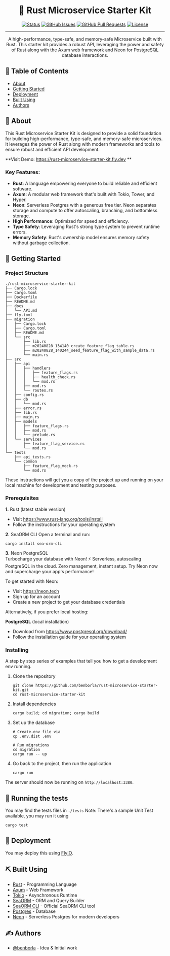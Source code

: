 


<div align="center">

# 🦀 Rust Microservice Starter Kit
  [![Status](https://img.shields.io/badge/status-active-success.svg)]() 
  [![GitHub Issues](https://img.shields.io/github/issues/benborla/rust-microservice-starter-kit.svg)](https://github.com/benborla/rust-microservice-starter-kit/issues)
  [![GitHub Pull Requests](https://img.shields.io/github/issues-pr/benborla/rust-microservice-starter-kit.svg)](https://github.com/benborla/rust-microservice-starter-kit/pulls)
  [![License](https://img.shields.io/badge/license-MIT-blue.svg)](/LICENSE)

</div>

---

<p align="center"> A high-performance, type-safe, and memory-safe Microservice built with Rust. This starter kit provides a robust API, leveraging the power and safety of Rust along with the Axum web framework and Neon for PostgreSQL database interactions.
    <br> 
</p>

## 📝 Table of Contents
- [About](#about)
- [Getting Started](#getting_started)
- [Deployment](#deployment)
- [Built Using](#built_using)
- [Authors](#authors)

## 🧐 About <a name = "about"></a>
This Rust Microservice Starter Kit is designed to provide a solid foundation for building high-performance, type-safe, and memory-safe microservices. It leverages the power of Rust along with modern frameworks and tools to ensure robust and efficient API development.

**Visit Demo: https://rust-microservice-starter-kit.fly.dev **

### Key Features:
- **Rust**: A language empowering everyone to build reliable and efficient software.
- **Axum**: A modular web framework that's built with Tokio, Tower, and Hyper.
- **Neon**: Serverless Postgres with a generous free tier. Neon separates storage and compute to offer autoscaling, branching, and bottomless storage.
- **High Performance**: Optimized for speed and efficiency.
- **Type Safety**: Leveraging Rust's strong type system to prevent runtime errors.
- **Memory Safety**: Rust's ownership model ensures memory safety without garbage collection.

## 🏁 Getting Started <a name = "getting_started"></a>

### Project Structure
```
./rust-microservice-starter-kit
├── Cargo.lock
├── Cargo.toml
├── Dockerfile
├── README.md
├── docs
│   └── API.md
├── fly.toml
├── migration
│   ├── Cargo.lock
│   ├── Cargo.toml
│   ├── README.md
│   └── src
│       ├── lib.rs
│       ├── m20240828_134140_create_feature_flag_table.rs
│       ├── m20240828_140244_seed_feature_flag_with_sample_data.rs
│       └── main.rs
├── src
│   ├── api
│   │   ├── handlers
│   │   │   ├── feature_flags.rs
│   │   │   ├── health_check.rs
│   │   │   └── mod.rs
│   │   ├── mod.rs
│   │   └── routes.rs
│   ├── config.rs
│   ├── db
│   │   └── mod.rs
│   ├── error.rs
│   ├── lib.rs
│   ├── main.rs
│   ├── models
│   │   ├── feature_flags.rs
│   │   ├── mod.rs
│   │   └── prelude.rs
│   └── services
│       ├── feature_flag_service.rs
│       └── mod.rs
└── tests
    ├── api_tests.rs
    └── common
        ├── feature_flag_mock.rs
        └── mod.rs
```

These instructions will get you a copy of the project up and running on your local machine for development and testing purposes. 

### Prerequisites

**1.** Rust (latest stable version)
- Visit https://www.rust-lang.org/tools/install
- Follow the instructions for your operating system

**2.** SeaORM CLI
Open a terminal and run:
```
cargo install sea-orm-cli
```

 **3.** Neon PostgreSQL<br>
Turbocharge your database with Neon! ⚡️ Serverless, autoscaling PostgreSQL in the cloud. Zero management, instant setup. Try Neon now and supercharge your app's performance!

To get started with Neon:
- Visit https://neon.tech
- Sign up for an account
- Create a new project to get your database credentials

Alternatively, if you prefer local hosting:

**PostgreSQL** (local installation)
- Download from https://www.postgresql.org/download/
- Follow the installation guide for your operating system

### Installing

A step by step series of examples that tell you how to get a development env running.

1. Clone the repository
   ```
   git clone https://github.com/benborla/rust-microservice-starter-kit.git
   cd rust-microservice-starter-kit
   ```

2. Install dependencies
   ```
   cargo build; cd migration; cargo build
   ```

3. Set up the database
   ```
   # Create.env file via
   cp .env.dist .env
   
   # Run migrations
   cd migration
   cargo run -- up
   ```

4. Go back to the project, then run the application
   ```
   cargo run
   ```

The server should now be running on `http://localhost:3380`.

## 🔧 Running the tests <a name = "tests"></a>
You may find the tests files in `./tests`
Note: There's a sample Unit Test available, you may run it using
```
cargo test
```

## 🚀 Deployment <a name = "deployment"></a>
You may deploy this using [FlyIO](https://fly.io/).
## ⛏️ Built Using <a name = "built_using"></a>
- [Rust](https://www.rust-lang.org/) - Programming Language
- [Axum](https://github.com/tokio-rs/axum) - Web Framework
- [Tokio](https://tokio.rs/) - Asynchronous Runtime
- [SeaORM](https://www.sea-ql.org/SeaORM/) - ORM and Query Builder
- [SeaORM CLI](https://www.sea-ql.org/SeaORM/docs/generate-entity/sea-orm-cli/) - Official SeaORM CLI tool
- [Postgres](https://www.postgresql.org/) - Database
- [Neon](https://neon.tech/) - Serverless Postgres for modern developers

## ✍️ Authors <a name = "authors"></a>
- [@benborla](https://github.com/benborla) - Idea & Initial work
